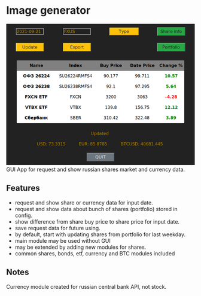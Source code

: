# Image generator
![image](screenshot.png)  
GUI App for request and show russian shares market and currency data.  
## Features
- request and show share or currency data for input date.
- request and show data about bunch of shares (portfolio) stored in config.
- show difference from share buy price to share price for input date.
- save request data for future using.
- by default, start with updating shares from portfolio for last weekday.
- main module may be used without GUI
- may be extended by adding new modules for shares.
- common shares, bonds, etf, currency and BTC modules included
## Notes
Currency module created for russian central bank API, not stock.
